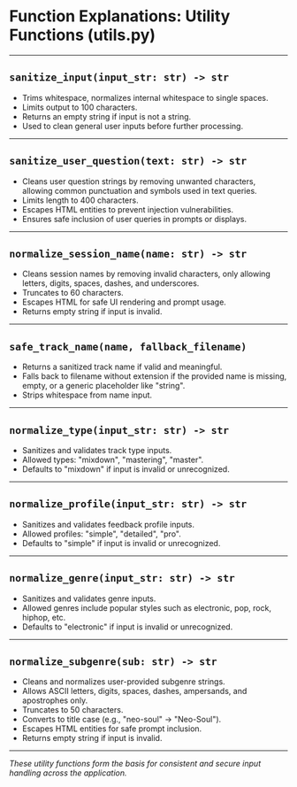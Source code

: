 # Function Explanations: Utility Functions (utils.py)

---

## `sanitize_input(input_str: str) -> str`

- Trims whitespace, normalizes internal whitespace to single spaces.
- Limits output to 100 characters.
- Returns an empty string if input is not a string.
- Used to clean general user inputs before further processing.

---

## `sanitize_user_question(text: str) -> str`

- Cleans user question strings by removing unwanted characters,
  allowing common punctuation and symbols used in text queries.
- Limits length to 400 characters.
- Escapes HTML entities to prevent injection vulnerabilities.
- Ensures safe inclusion of user queries in prompts or displays.

---

## `normalize_session_name(name: str) -> str`

- Cleans session names by removing invalid characters,
  only allowing letters, digits, spaces, dashes, and underscores.
- Truncates to 60 characters.
- Escapes HTML for safe UI rendering and prompt usage.
- Returns empty string if input is invalid.

---

## `safe_track_name(name, fallback_filename)`

- Returns a sanitized track name if valid and meaningful.
- Falls back to filename without extension if the provided name is missing,
  empty, or a generic placeholder like "string".
- Strips whitespace from name input.

---

## `normalize_type(input_str: str) -> str`

- Sanitizes and validates track type inputs.
- Allowed types: "mixdown", "mastering", "master".
- Defaults to "mixdown" if input is invalid or unrecognized.

---

## `normalize_profile(input_str: str) -> str`

- Sanitizes and validates feedback profile inputs.
- Allowed profiles: "simple", "detailed", "pro".
- Defaults to "simple" if input is invalid or unrecognized.

---

## `normalize_genre(input_str: str) -> str`

- Sanitizes and validates genre inputs.
- Allowed genres include popular styles such as electronic, pop, rock, hiphop, etc.
- Defaults to "electronic" if input is invalid or unrecognized.

---

## `normalize_subgenre(sub: str) -> str`

- Cleans and normalizes user-provided subgenre strings.
- Allows ASCII letters, digits, spaces, dashes, ampersands, and apostrophes only.
- Truncates to 50 characters.
- Converts to title case (e.g., "neo-soul" → "Neo-Soul").
- Escapes HTML entities for safe prompt inclusion.
- Returns empty string if input is invalid.

---

*These utility functions form the basis for consistent and secure input handling across the application.*
